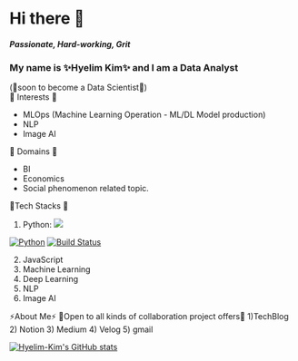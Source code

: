 
# Hi there 👋

#### _Passionate, Hard-working, Grit_ 

### **My name is ✨Hyelim Kim✨ and I am a Data Analyst** 
(🌱soon to become a Data Scientist🌱) 
<br/>
:lemon: Interests :lemon:
- MLOps (Machine Learning Operation - ML/DL Model production) 
- NLP 
- Image AI 


:watermelon: Domains :watermelon: 
- BI
- Economics 
- Social phenomenon related topic. 



:cherries:Tech Stacks :cherries:
1) Python: 
<a href="https://github.com/hyelim-kim1028/hyelim-kim1028" target="_blank"><img src="https://img.shields.io/badge/python-red?style=flat-square&logo=python&logoColor=white"/></a> 

[![Python](http://img.shields.io/badge/-python%20blog-red?style=flat-square&logo=github&link=https://zzsza.github.io/)](https://zzsza.github.io/)
[![Build Status](https://travis-ci.org/joemccann/dillinger.svg?branch=master)](https://travis-ci.org/joemccann/dillinger)


2)  JavaScript 
3) Machine Learning 
4) Deep Learning 
5) NLP 
6) Image AI 



⚡About Me⚡ 
👯Open to all kinds of collaboration project offers👯
1)TechBlog 
2) Notion 
3) Medium
4) Velog 
5) gmail 



[![Hyelim-Kim's GitHub stats](https://github-readme-stats.vercel.app/api?username=hyelim-kim1028&theme=nightowl)](https://github.com/hyelim-kim1028/github-readme-stats)

